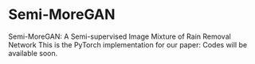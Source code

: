 # Semi-MoreGAN
Semi-MoreGAN: A Semi-supervised Image Mixture of Rain Removal Network
This is the PyTorch implementation for our paper:
 Codes will be available soon.
